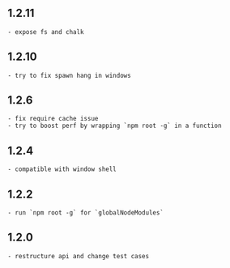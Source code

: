 ## 1.2.11
	- expose fs and chalk

## 1.2.10
	- try to fix spawn hang in windows

## 1.2.6
	- fix require cache issue
	- try to boost perf by wrapping `npm root -g` in a function

## 1.2.4
	- compatible with window shell

## 1.2.2
	- run `npm root -g` for `globalNodeModules`

## 1.2.0
	- restructure api and change test cases